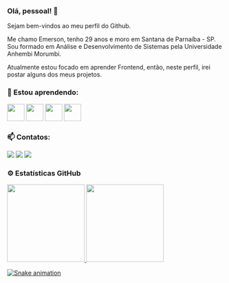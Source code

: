 ### Olá, pessoal! 👋
Sejam bem-vindos ao meu perfil do Github.

Me chamo Emerson, tenho 29 anos e moro em Santana de Parnaíba - SP. Sou formado em Análise e Desenvolvimento de Sistemas pela Universidade Anhembi Morumbi.

Atualmente estou focado em aprender Frontend, então, neste perfil, irei postar alguns dos meus projetos.

### 🌱 Estou aprendendo:
<p>
<img src="https://cdn.jsdelivr.net/gh/devicons/devicon/icons/html5/html5-original.svg" width="40" height="40"/>
<img src="https://cdn.jsdelivr.net/gh/devicons/devicon/icons/css3/css3-original.svg" width="40" height="40"/>
<img src="https://cdn.jsdelivr.net/gh/devicons/devicon/icons/javascript/javascript-original.svg" width="40" height="40"/>
<img src="https://cdn.jsdelivr.net/gh/devicons/devicon/icons/react/react-original.svg" width="40" height="40"/>
</p>

### 📫 Contatos:
<div>
<a href="https://instagram.com/emenascimentto" target="_blank"><img src="https://img.shields.io/badge/-Instagram-%23E4405F?style=for-the-badge&logo=instagram&logoColor=white" target="_blank"></a>
<a href = "mailto:contato.emenascimento@gmail.com"><img src="https://img.shields.io/badge/Gmail-D14836?style=for-the-badge&logo=gmail&logoColor=white" target="_blank"></a>
<a href="https://www.linkedin.com/in/emerson-nascimento-337073b1/" target="_blank"><img src="https://img.shields.io/badge/-LinkedIn-%230077B5?style=for-the-badge&logo=linkedin&logoColor=white" target="_blank"></a>   
</div>

### ⚙️ Estatísticas GitHub
<div>
<a href="https://github.com/emenascimento)">
<img height="180em" src="https://github-readme-stats.vercel.app/api/top-langs/?username=emenascimento&layout=compact&langs_count=7&theme=dracula"/> <img height="180em" src="https://github-readme-stats.vercel.app/api?username=emenascimento&show_icons=true&theme=dracula&include_all_commits=true&count_private=true"/>
</div>

![Snake animation](https://github.com/seu-usuário-aqui/emenascimento/blob/output/github-contribution-grid-snake.svg)
